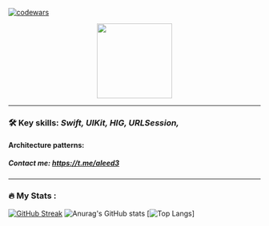 [![codewars](https://www.codewars.com/users/aleed12/badges/small)](https://www.codewars.com/users/aleed12) 



<div id="header" align="center">
  <img src="https://media.giphy.com/media/cPyiJw5NsCXhhRELdf/giphy.gif" width="150"/>
</div>

***

### :hammer_and_wrench: **Key skills**: _Swift, UIKit, HIG, URLSession,_
#### Architecture patterns: 
##### Contact me: https://t.me/aleed3
---

### :fire: My Stats :
[![GitHub Streak](http://github-readme-streak-stats.herokuapp.com?user=aleed4&theme=dark&locale=ru)](https://git.io/streak-stats)
![Anurag's GitHub stats](https://github-readme-stats.vercel.app/api?username=aleed4&show_icons=true&theme=dark)
[![Top Langs](https://github-readme-stats.vercel.app/api/top-langs/?username=aleed4&layout=compact&theme=dark)]

